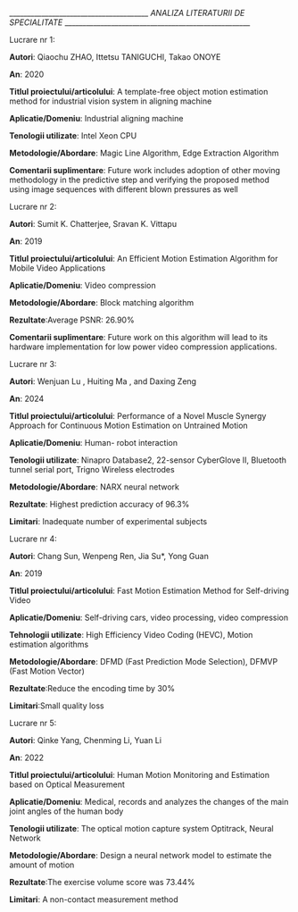 _______________________________________ _ANALIZA LITERATURII DE SPECIALITATE_ ____________________________________________________


Lucrare nr 1:


 **Autori**: Qiaochu ZHAO, Ittetsu TANIGUCHI, Takao ONOYE
 
 **An**: 2020
 
 **Titlul proiectului/articolului**: A template-free object motion estimation method for industrial vision system in aligning machine
 
 **Aplicatie/Domeniu**: Industrial aligning machine
 
 **Tenologii utilizate**: Intel Xeon CPU
 
 **Metodologie/Abordare**: Magic Line Algorithm, Edge Extraction Algorithm
 
 **Comentarii suplimentare**: Future work includes adoption of other moving methodology in the predictive step and verifying the proposed method using image sequences with different blown pressures as well

 Lucrare nr 2:
 

 **Autori**: Sumit K. Chatterjee, Sravan K. Vittapu
 
 **An**: 2019
 
 **Titlul proiectului/articolului**: An Efficient Motion Estimation Algorithm for Mobile Video Applications
 
 **Aplicatie/Domeniu**: Video compression
 
 **Metodologie/Abordare**: Block matching algorithm
 
 **Rezultate**:Average PSNR: 26.90%
 
 **Comentarii suplimentare**: Future work on this algorithm will lead to its hardware implementation for low power video compression applications.
 

Lucrare nr 3:


 **Autori**: Wenjuan Lu , Huiting Ma , and Daxing Zeng
 
 **An**: 2024
 
 **Titlul proiectului/articolului**: Performance of a Novel Muscle Synergy Approach for Continuous Motion Estimation on Untrained Motion
 
 **Aplicatie/Domeniu**: Human- robot interaction
 
 **Tenologii utilizate**: Ninapro Database2, 22-sensor CyberGlove II, Bluetooth tunnel serial port,  Trigno Wireless electrodes
 
 **Metodologie/Abordare**: NARX neural network
 
 **Rezultate**: Highest prediction accuracy of 96.3%
 
 **Limitari**: Inadequate number of experimental subjects
 

Lucrare nr 4:


 **Autori**: Chang Sun, Wenpeng Ren, Jia Su*, Yong Guan
 
 **An**: 2019
 
 **Titlul proiectului/articolului**: Fast Motion Estimation Method for Self-driving Video
 
 **Aplicatie/Domeniu**: Self-driving cars, video processing, video compression
 
 **Tehnologii utilizate**: High Efficiency Video Coding (HEVC), Motion estimation algorithms
 
 **Metodologie/Abordare**: DFMD (Fast Prediction Mode Selection), DFMVP (Fast Motion Vector)
 
 **Rezultate**:Reduce the encoding time by 30%
 
 **Limitari**:Small quality loss
 

Lucrare nr 5:


 **Autori**: Qinke Yang, Chenming Li, Yuan Li
 
 **An**: 2022
 
 **Titlul proiectului/articolului**: Human Motion Monitoring and Estimation based on Optical Measurement
 
 **Aplicatie/Domeniu**: Medical, records and analyzes the changes of the main joint angles of the human body
 
 **Tenologii utilizate**: The optical motion capture system Optitrack, Neural Network
 
 **Metodologie/Abordare**: Design a neural network model to estimate the amount of motion
 
 **Rezultate**:The exercise volume score was 73.44%
 
 **Limitari**: A non-contact measurement method

